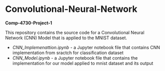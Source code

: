 # Convolutional-Neural-Network
**Comp-4730-Project-1**

This repository contains the source code for a Convolutional Neural Network (CNN) Model that is applied to the MNIST dataset. 

- _CNN_Implemenattion.ipynb_ - a Jupyter notebook file that contains CNN implementation from sractch for classification dataset
- _CNN_Model.ipynb_ - a Jupyter notebook file that contains the implementation for our model applied to mnist dataset and its output 
